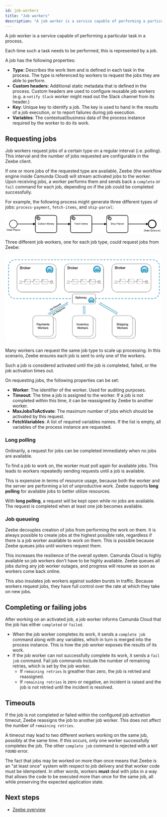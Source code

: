 ```yaml
---
id: job-workers
title: "Job workers"
description: "A job worker is a service capable of performing a particular task in a process."
---
```


A job worker is a service capable of performing a particular task in a process.

Each time such a task needs to be performed, this is represented by a job.

A job has the following properties:

- **Type**: Describes the work item and is defined in each task in the process. The type is referenced by workers to request the jobs they are able to perform.
- **Custom headers**: Additional static metadata that is defined in the process. Custom headers are used to configure reusable job workers (e.g. a `notify Slack` worker might read out the Slack channel from its header.)
- **Key**: Unique key to identify a job. The key is used to hand in the results of a job execution, or to report failures during job execution.
- **Variables**: The contextual/business data of the process instance required by the worker to do its work.

## Requesting jobs

Job workers request jobs of a certain type on a regular interval (i.e. polling). This interval and the number of jobs requested are configurable in the Zeebe client.

If one or more jobs of the requested type are available, Zeebe (the workflow engine inside Camunda Cloud) will stream activated jobs to the worker. Upon receiving jobs, a worker performs them and sends back a `complete` or `fail` command for each job, depending on if the job could be completed successfully.

For example, the following process might generate three different types of jobs: `process-payment`, `fetch-items`, and `ship-parcel`:

![order-process-model](assets/order-process.png)

Three different job workers, one for each job type, could request jobs from Zeebe:

![zeebe-job-workers-requesting-jobs](assets/zeebe-job-workers-graphic.png)

Many workers can request the same job type to scale up processing. In this scenario, Zeebe ensures each job is sent to only one of the workers.

Such a job is considered activated until the job is completed, failed, or the job activation times out.

On requesting jobs, the following properties can be set:

- **Worker**: The identifier of the worker. Used for auditing purposes.
- **Timeout**: The time a job is assigned to the worker. If a job is not completed within this time, it can be reassigned by Zeebe to another worker.
- **MaxJobsToActivate**: The maximum number of jobs which should be activated by this request.
- **FetchVariables**: A list of required variables names. If the list is empty, all variables of the process instance are requested.

### Long polling

Ordinarily, a request for jobs can be completed immediately when no jobs are available.

To find a job to work on, the worker must poll again for available jobs. This leads to workers repeatedly sending requests until a job is available.

This is expensive in terms of resource usage, because both the worker and the server are performing a lot of unproductive work. Zeebe supports **long polling** for available jobs to better utilize resources.

With **long polling**, a request will be kept open while no jobs are available. The request is completed when at least one job becomes available.

### Job queueing

Zeebe decouples creation of jobs from performing the work on them. It is always possible to create jobs at the highest possible rate, regardless if there is a job worker available to work on them. This is possible because Zeebe queues jobs until workers request them.

This increases the resilience of the overall system. Camunda Cloud is highly available so job workers don't have to be highly available. Zeebe queues all jobs during any job worker outages, and progress will resume as soon as workers come back online.

This also insulates job workers against sudden bursts in traffic. Because workers request jobs, they have full control over the rate at which they take on new jobs.

## Completing or failing jobs

After working on an activated job, a job worker informs Camunda Cloud that the job has either `completed` or `failed`.

- When the job worker completes its work, it sends a `complete job` command along with any variables, which in turn is merged into the process instance. This is how the job worker exposes the results of its work.
- If the job worker can not successfully complete its work, it sends a `fail job` command. Fail job commands include the number of remaining retries, which is set by the job worker. 
    - If `remaining retries` is greather than zero, the job is retried and reassigned. 
    - If `remaining retries` is zero or negative, an incident is raised and the job is not retried until the incident is resolved.

## Timeouts

If the job is not completed or failed within the configured job activation timeout, Zeebe reassigns the job to another job worker. This does not affect the number of `remaining retries`.

A timeout may lead to two different workers working on the same job, possibly at the same time. If this occurs, only one worker successfully completes the job. The other `complete job` command is rejected with a `NOT FOUND` error.

The fact that jobs may be worked on more than once means that Zeebe is an "at least once" system with respect to job delivery and that worker code must be idempotent. In other words, workers __must__ deal with jobs in a way that allows the code to be executed more than once for the same job, all while preserving the expected application state.

## Next steps

- [Zeebe overview](/components/zeebe/zeebe-overview.md)